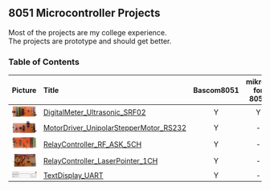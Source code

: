## 8051 Microcontroller Projects
Most of the projects are my college experience.  
The projects are prototype and should get better.  

### Table of Contents
|Picture|Title|Bascom8051|mikroC for 8051|Keil C51|
|:------|:----|:--------:|:-------------:|:------:|
|![](DigitalMeter_Ultrasonic_SRF02/Pictures/Album.jpg)|[DigitalMeter_Ultrasonic_SRF02](DigitalMeter_Ultrasonic_SRF02)|Y|Y|-|
|![](MotorDriver_UnipolarStepperMotor_RS232/Pictures/Album.jpg)|[MotorDriver_UnipolarStepperMotor_RS232](MotorDriver_UnipolarStepperMotor_RS232)|Y|-|Y|
|![](RelayController_RF_ASK_5CH/Pictures/Album.jpg)|[RelayController_RF_ASK_5CH](RelayController_RF_ASK_5CH)|Y|-|-|
|![](RelayController_LaserPointer_1CH/Pictures/Album.jpg)|[RelayController_LaserPointer_1CH](RelayController_LaserPointer_1CH)|Y|-|Y|
|![](TextDisplay_UART/Code_VB6/Album.png)|[TextDisplay_UART](TextDisplay_UART)|Y|-|-|
